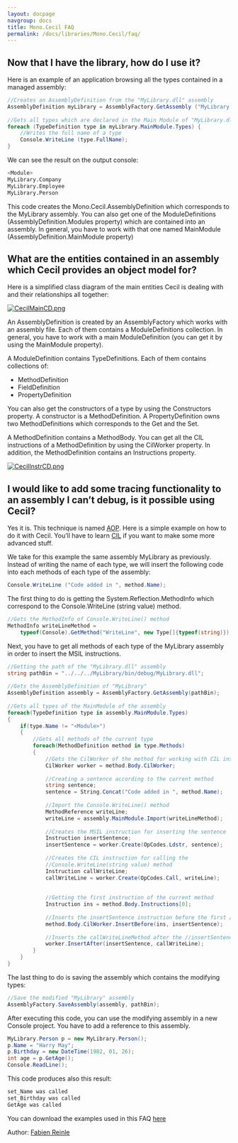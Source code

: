 ```yaml
---
layout: docpage
navgroup: docs
title: Mono.Cecil FAQ
permalink: /docs/libraries/Mono.Cecil/faq/
---
```


Now that I have the library, how do I use it?
---------------------------------------------

Here is an example of an application browsing all the types contained in a managed assembly:

``` csharp
//Creates an AssemblyDefinition from the "MyLibrary.dll" assembly
AssemblyDefinition myLibrary = AssemblyFactory.GetAssembly ("MyLibrary.dll");
 
//Gets all types which are declared in the Main Module of "MyLibrary.dll"
foreach (TypeDefinition type in myLibrary.MainModule.Types) {
    //Writes the full name of a type
    Console.WriteLine (type.FullName);
}
```

We can see the result on the output console:

``` bash
<Module>
MyLibrary.Company
MyLibrary.Employee
MyLibrary.Person
```

This code creates the Mono.Cecil.AssemblyDefinition which corresponds to the MyLibrary assembly. You can also get one of the ModuleDefinitions (AssemblyDefinition.Modules property) which are contained into an assembly. In general, you have to work with that one named MainModule (AssemblyDefinition.MainModule property)

What are the entities contained in an assembly which Cecil provides an object model for?
----------------------------------------------------------------------------------------

Here is a simplified class diagram of the main entities Cecil is dealing with and their relationships all together:

[![CecilMainCD.png]({{site.github.url}}/old_site/images/4/47/CecilMainCD.png)]({{site.github.url}}/old_site/images/4/47/CecilMainCD.png)

An AssemblyDefinition is created by an AssemblyFactory which works with an assembly file. Each of them contains a ModuleDefinitions collection. In general, you have to work with a main ModuleDefinition (you can get it by using the MainModule property).

A ModuleDefinition contains TypeDefinitions. Each of them contains collections of:

-   MethodDefinition
-   FieldDefinition
-   PropertyDefinition

You can also get the constructors of a type by using the Constructors property. A constructor is a MethodDefinition. A PropertyDefinition owns two MethodDefinitions which corresponds to the Get and the Set.

A MethodDefinition contains a MethodBody. You can get all the CIL instructions of a MethodDefinition by using the CilWorker property. In addition, the MethodDefinition contains an Instructions property.

[![CecilInstrCD.png]({{site.github.url}}/old_site/images/1/12/CecilInstrCD.png)]({{site.github.url}}/old_site/images/1/12/CecilInstrCD.png)

I would like to add some tracing functionality to an assembly I can’t debug, is it possible using Cecil?
--------------------------------------------------------------------------------------------------------

Yes it is. This technique is named [AOP](http://en.wikipedia.org/wiki/Aspect-oriented_programming). Here is a simple example on how to do it with Cecil. You’ll have to learn [CIL](http://en.wikipedia.org/wiki/Common_Intermediate_Language) if you want to make some more advanced stuff.

We take for this example the same assembly MyLibrary as previously. Instead of writing the name of each type, we will insert the following code into each methods of each type of the assembly:

``` csharp
Console.WriteLine ("Code added in ", method.Name);
```

The first thing to do is getting the System.Reflection.MethodInfo which correspond to the Console.WriteLine (string value) method.

``` csharp
//Gets the MethodInfo of Console.WriteLine() method
MethodInfo writeLineMethod = 
    typeof(Console).GetMethod("WriteLine", new Type[]{typeof(string)});
```

Next, you have to get all methods of each type of the MyLibrary assembly in order to insert the MSIL instructions.

``` csharp
//Getting the path of the "MyLibrary.dll" assembly
string pathBin = "../../../MyLibrary/bin/debug/MyLibrary.dll";
 
//Gets the AssemblyDefinition of "MyLibrary"
AssemblyDefinition assembly = AssemblyFactory.GetAssembly(pathBin);
 
//Gets all types of the MainModule of the assembly
foreach(TypeDefinition type in assembly.MainModule.Types)
{
    if(type.Name != "<Module>")
    {
        //Gets all methods of the current type
        foreach(MethodDefinition method in type.Methods)
        {
            //Gets the CilWorker of the method for working with CIL instructions
            CilWorker worker = method.Body.CilWorker;
 
            //Creating a sentence according to the current method
            string sentence;
            sentence = String.Concat("Code added in ", method.Name);
 
            //Import the Console.WriteLine() method
            MethodReference writeLine;
            writeLine = assembly.MainModule.Import(writeLineMethod);
 
            //Creates the MSIL instruction for inserting the sentence
            Instruction insertSentence;
            insertSentence = worker.Create(OpCodes.Ldstr, sentence);
 
            //Creates the CIL instruction for calling the 
            //Console.WriteLine(string value) method
            Instruction callWriteLine;
            callWriteLine = worker.Create(OpCodes.Call, writeLine);
 
 
            //Getting the first instruction of the current method
            Instruction ins = method.Body.Instructions[0];
 
            //Inserts the insertSentence instruction before the first //instruction
            method.Body.CilWorker.InsertBefore(ins, insertSentence);
 
            //Inserts the callWriteLineMethod after the //insertSentence instruction
            worker.InsertAfter(insertSentence, callWriteLine);
        }
    } 
}
```

The last thing to do is saving the assembly which contains the modifying types:

``` csharp
//Save the modified "MyLibrary" assembly
AssemblyFactory.SaveAssembly(assembly, pathBin);
```

After executing this code, you can use the modifying assembly in a new Console project. You have to add a reference to this assembly.

``` csharp
MyLibrary.Person p = new MyLibrary.Person();
p.Name = "Harry May";
p.Birthday = new DateTime(1982, 01, 26);
int age = p.GetAge();
Console.ReadLine();
```

This code produces also this result:

``` bash
set_Name was called
set_Birthday was called
GetAge was called
```

You can download the examples used in this FAQ [here](http://evain.net/public/cecil_faq_samples.zip)

Author: [Fabien Reinle](mailto:f.reinle_at_evaluant.com)

